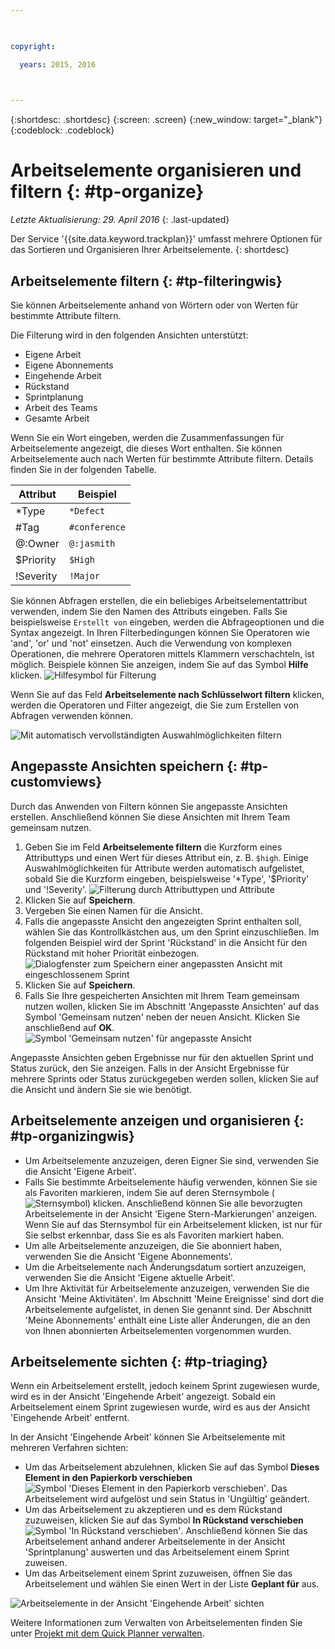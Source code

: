 ```yaml
---

 

copyright:

  years: 2015, 2016

 

---
```


{:shortdesc: .shortdesc}
{:screen: .screen}
{:new_window: target="_blank"}
{:codeblock: .codeblock}

# Arbeitselemente organisieren und filtern {: #tp-organize}  

*Letzte Aktualisierung: 29. April 2016*
{: .last-updated}

Der Service '{{site.data.keyword.trackplan}}' umfasst mehrere Optionen für das Sortieren und Organisieren Ihrer Arbeitselemente.
{: shortdesc}

## Arbeitselemente filtern {: #tp-filteringwis}

Sie können Arbeitselemente anhand von Wörtern oder von Werten für bestimmte Attribute filtern. 

Die Filterung wird in den folgenden Ansichten unterstützt:   
- Eigene Arbeit
- Eigene Abonnements
- Eingehende Arbeit
- Rückstand
- Sprintplanung
- Arbeit des Teams
- Gesamte Arbeit

Wenn Sie ein Wort eingeben, werden die Zusammenfassungen für Arbeitselemente angezeigt, die dieses Wort enthalten. Sie können Arbeitselemente auch nach Werten für bestimmte Attribute filtern. Details finden Sie in der folgenden Tabelle.

| Attribut | Beispiel | 
|-------|-------|
|*Type  | `*Defect` |
|#Tag  | `#conference`| 
|@:Owner  | `@:jasmith`|
|$Priority|`$High`|
|!Severity|`!Major`|       
   

Sie können Abfragen erstellen, die ein beliebiges Arbeitselementattribut verwenden, indem Sie den Namen des Attributs eingeben. Falls Sie beispielsweise `Erstellt von` eingeben, werden die Abfrageoptionen und die Syntax angezeigt. In Ihren Filterbedingungen können Sie Operatoren wie 'and', 'or' und 'not' einsetzen. Auch die Verwendung von komplexen Operationen, die mehrere Operatoren mittels Klammern verschachteln, ist möglich. Beispiele können Sie anzeigen, indem Sie auf das Symbol **Hilfe** klicken.
![Hilfesymbol für Filterung](images/filter_helpicon.png)

Wenn Sie auf das Feld **Arbeitselemente nach Schlüsselwort filtern** klicken, werden die Operatoren und Filter angezeigt, die Sie zum Erstellen von Abfragen verwenden können.

![Mit automatisch vervollständigten Auswahlmöglichkeiten filtern](images/filterMenu2.png)

## Angepasste Ansichten speichern {: #tp-customviews}
Durch das Anwenden von Filtern können Sie angepasste Ansichten erstellen. Anschließend können Sie diese Ansichten mit Ihrem Team gemeinsam nutzen.    

1. Geben Sie im Feld **Arbeitselemente filtern** die Kurzform eines Attributtyps und einen Wert für dieses Attribut ein, z. B. `$high`. Einige Auswahlmöglichkeiten für Attribute werden automatisch aufgelistet, sobald Sie die Kurzform eingeben, beispielsweise '*Type', '$Priority' und '!Severity'.
![Filterung durch Attributtypen und Attribute](images/filterAttributes.png)
2. Klicken Sie auf **Speichern**.
3. Vergeben Sie einen Namen für die Ansicht. 
4. Falls die angepasste Ansicht den angezeigten Sprint enthalten soll, wählen Sie das Kontrollkästchen aus, um den Sprint einzuschließen. Im folgenden Beispiel wird der Sprint 'Rückstand' in die Ansicht für den Rückstand mit hoher Priorität einbezogen.
![Dialogfenster zum Speichern einer angepassten Ansicht mit eingeschlossenem Sprint](images/filterIncludeSprints.png)
5. Klicken Sie auf **Speichern**. 
6. Falls Sie Ihre gespeicherten Ansichten mit Ihrem Team gemeinsam nutzen wollen, klicken Sie im Abschnitt 'Angepasste Ansichten' auf das Symbol 'Gemeinsam nutzen' neben der neuen Ansicht. Klicken Sie anschließend auf **OK**.
![Symbol 'Gemeinsam nutzen' für angepasste Ansicht](images/filterShare.png)

Angepasste Ansichten geben Ergebnisse nur für den aktuellen Sprint und Status zurück, den Sie anzeigen. Falls in der Ansicht Ergebnisse für mehrere Sprints oder Status zurückgegeben werden sollen, klicken Sie auf die Ansicht und ändern Sie sie wie benötigt.

## Arbeitselemente anzeigen und organisieren {: #tp-organizingwis}

- Um Arbeitselemente anzuzeigen, deren Eigner Sie sind, verwenden Sie die Ansicht 'Eigene Arbeit'. 
- Falls Sie bestimmte Arbeitselemente häufig verwenden, können Sie sie als Favoriten markieren, indem Sie auf deren Sternsymbole (<img class="inline"  src="./images/star.gif" alt="Sternsymbol">) klicken. Anschließend können Sie alle bevorzugten Arbeitselemente in der Ansicht 'Eigene Stern-Markierungen' anzeigen. Wenn Sie auf das Sternsymbol für ein Arbeitselement klicken, ist nur für Sie selbst erkennbar, dass Sie es als Favoriten markiert haben.  
- Um alle Arbeitselemente anzuzeigen, die Sie abonniert haben, verwenden Sie die Ansicht 'Eigene Abonnements'.
- Um die Arbeitselemente nach Änderungsdatum sortiert anzuzeigen, verwenden Sie die Ansicht 'Eigene aktuelle Arbeit'.
- Um Ihre Aktivität für Arbeitselemente anzuzeigen, verwenden Sie die Ansicht 'Meine Aktivitäten'. Im Abschnitt 'Meine Ereignisse' sind dort die Arbeitselemente aufgelistet, in denen Sie genannt sind. Der Abschnitt 'Meine Abonnements' enthält eine Liste aller Änderungen, die an den von Ihnen abonnierten Arbeitselementen vorgenommen wurden.

## Arbeitselemente sichten {: #tp-triaging}

Wenn ein Arbeitselement erstellt, jedoch keinem Sprint zugewiesen wurde, wird es in der Ansicht 'Eingehende Arbeit' angezeigt.
Sobald ein Arbeitselement einem Sprint zugewiesen wurde, wird es aus der Ansicht 'Eingehende Arbeit' entfernt.

In der Ansicht 'Eingehende Arbeit' können Sie Arbeitselemente mit mehreren Verfahren sichten: 
- Um das Arbeitselement abzulehnen, klicken Sie auf das Symbol **Dieses Element in den Papierkorb verschieben** <img class="inline"  src="./images/trash.gif" alt="Symbol 'Dieses Element in den Papierkorb verschieben'">. Das Arbeitselement wird aufgelöst und sein Status in 'Ungültig' geändert.
- Um das Arbeitselement zu akzeptieren und es dem Rückstand zuzuweisen, klicken Sie auf das Symbol **In Rückstand verschieben** <img  class="inline" src="./images/triage.gif" alt="Symbol 'In Rückstand verschieben'">. Anschließend können Sie das Arbeitselement anhand anderer Arbeitselemente in der Ansicht 'Sprintplanung' auswerten und das Arbeitselement einem Sprint zuweisen.
- Um das Arbeitselement einem Sprint zuzuweisen, öffnen Sie das Arbeitselement und wählen Sie einen Wert in der Liste **Geplant für** aus.

![Arbeitselemente in der Ansicht 'Eingehende Arbeit' sichten](images/incoming_work_attributes.png)  

Weitere Informationen zum Verwalten von Arbeitselementen finden Sie unter [Projekt mit dem Quick Planner verwalten](http://www.ibm.com/support/knowledgecenter/SSYMRC_6.0.1/com.ibm.team.concert.tutorial.doc/topics/tut_quick_planner_lesson.html).
